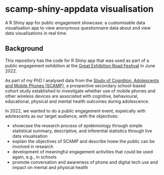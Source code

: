 # scamp-shiny-appdata visualisation
A R Shiny app for public engagement showcase: a customisable data visualisation app to view anonymous questionnaire data about and view data visualisations in real time.

## Background
This repository has the code for R Shiny app that was used as part of a public engagement exhibition at the [Great Exhibition Road Festival](https://www.greatexhibitionroadfestival.co.uk/) in June 2022. 

As part of my PhD I analysed data from the [Study of Cognition, Adolescents and Mobile Phones (SCAMP)](https://scampstudy.org/), a prospective secondary school-based cohort study established to investigate 
whether use of mobile phones and other wireless devices are associated with cognitive, behavioural, educational, physical and mental health outcomes 
during adolescence. 

In 2022, we wanted to do a public engagement event, espeically with adolescents as our target audience, with the objectives:
- showcase the research process of epidemiology through simple statistical summary, descriptive, and inferential statistics through live data visualisation
- explain the objectives of SCAMP and describe hoew the public can be involved in research
- development of meaningful engagement activities that could be used again, e.g., in schools  
- promote conversation and awareness of phone and digital tech use and impact on mental and physical health



